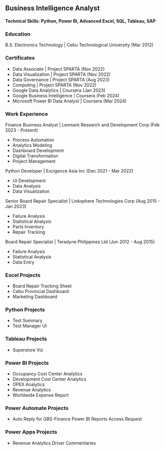 ## Business Intelligence Analyst

#### Technical Skills: Python, Power BI, Advanced Excel, SQL, Tableau, SAP

### Education
B.S. Electronics Technology | Cebu Technological University (Mar 2012)

### Certificates
- Data Associate | Project SPARTA (Nov 2022)
- Data Visualization | Project SPARTA (Nov 2022)
- Data Governance | Project SPARTA (Aug 2023)
- Computing | Project SPARTA (Nov 2022)
- Google Data Analytics | Coursera (Jan 2023)
- Google Business Intelligence | Coursera (Feb 2024)
- Microsoft Power BI Data Analyst | Coursera (Mar 2024)

### Work Experience
Finance Business Analyst | Lexmark Research and Development Corp (Feb 2023 - Present)
- Process Automation
- Analytics Modeling
- Dashboard Development
- Digital Transformation
- Project Management

Python Developer | Excigence Asia Inc (Dec 2021 - Mar 2022)
- UI Development
- Data Analysis
- Data Visualization

Senior Board Repair Specialist | Linksphere Technologies Corp (Aug 2015 - Jan 2023)
- Failure Analysis
- Statistical Analysis
- Parts Inventory
- Repair Tracking

Board Repair Specialist | Teradyne Philippines Ltd (Jun 2012 - Aug 2015)
- Failure Analysis
- Statistical Analysis
- Data Entry
  
### Excel Projects
- Board Repair Tracking Sheet
- Cebu Provincial Dashboard
- Marketing Dashboard
  
### Python Projects
- Test Summary
- Test Manager UI

### Tableau Projects
- Superstore Viz

### Power BI Projects
- Occupancy Cost Center Analytics
- Development Cost Center Analytics
- OPEX Analytics
- Revenue Analytics
- Worldwide Expense Report

### Power Automate Projects
- Auto Reply for GBS-Finance Power BI Reports Access Request

### Power Apps Projects
- Revenue Analytics Driver Commentaries
